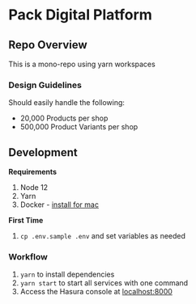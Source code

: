 # Pack Digital Platform

## Repo Overview

This is a mono-repo using yarn workspaces

### Design Guidelines

Should easily handle the following:

- 20,000 Products per shop
- 500,000 Product Variants per shop

## Development

**Requirements**

1. Node 12
2. Yarn
3. Docker - [install for mac](https://docs.docker.com/docker-for-mac/)

**First Time**

1. `cp .env.sample .env` and set variables as needed

### Workflow

1. `yarn` to install dependencies
2. `yarn start` to start all services with one command
3. Access the Hasura console at [localhost:8000](http://localhost:8000/)
